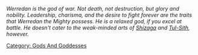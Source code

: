 *Werredan is the god of war. Not death, not destruction, but glory and
nobility. Leadership, charisma, and the desire to fight forever are the
traits that Werredan the Mighty possess. He is a relaxed god, if you
excel at battle. He doesn't cater to the weak-minded arts of
[Shizaga](Shizaga "wikilink") and [Tul-Sith](Tul-Sith "wikilink"),
however.*

[Category: Gods And Goddesses](Category:_Gods_And_Goddesses "wikilink")
